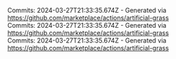 Commits: 2024-03-27T21:33:35.674Z - Generated via https://github.com/marketplace/actions/artificial-grass
<br>
Commits: 2024-03-27T21:33:35.674Z - Generated via https://github.com/marketplace/actions/artificial-grass
<br>
Commits: 2024-03-27T21:33:35.674Z - Generated via https://github.com/marketplace/actions/artificial-grass
<br>
